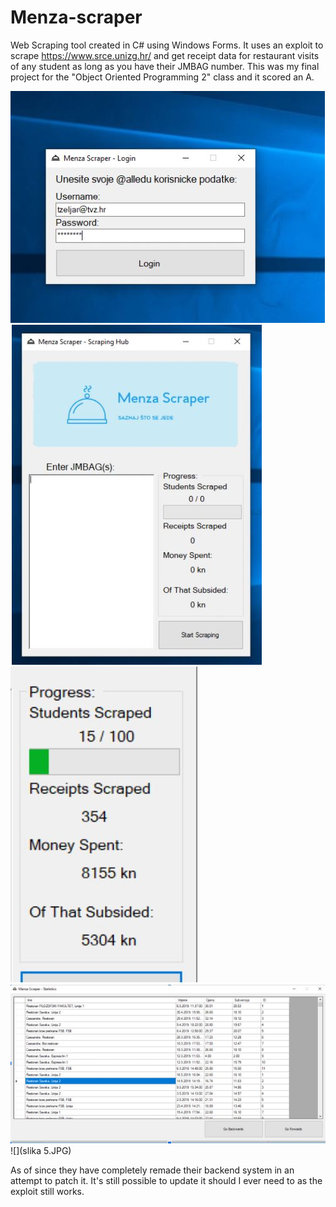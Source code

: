 # Menza-scraper

Web Scraping tool created in C# using Windows Forms. It uses an exploit to scrape https://www.srce.unizg.hr/ and get receipt data for restaurant visits of any student as long as you have their JMBAG number. This was my final project for the "Object Oriented Programming 2" class and it scored an A.

![](slika1.JPG)
![](slika2.JPG)
![](slika3.JPG)
![](slika4.JPG)
![](slika 5.JPG)

As of since they have completely remade their backend system in an attempt to patch it. It's still possible to update it should I ever need to as the exploit still works.
